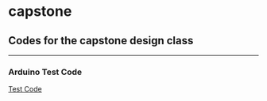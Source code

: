 # capstone

## Codes for the capstone design class
------

### Arduino Test Code

[Test Code](https://github.com/EstelleY0/capstone/tree/main/testcode)
